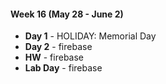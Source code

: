 #### Week 16 (May 28 - June 2)
* **Day 1** - HOLIDAY: Memorial Day
* **Day 2** - firebase
* **HW** - firebase
* **Lab Day** - firebase